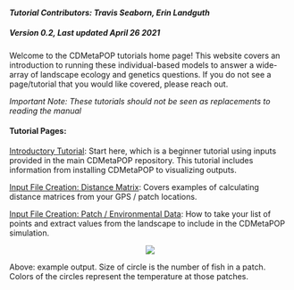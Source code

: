#### _Tutorial Contributors: Travis Seaborn, Erin Landguth_
##### _Version 0.2, Last updated April 26 2021_
Welcome to the CDMetaPOP tutorials home page! This website covers an introduction to running these individual-based models to answer a wide-array of landscape ecology and genetics questions. If you do not see a page/tutorial that you would like covered, please reach out. 

_Important Note: These tutorials should not be seen as replacements to reading the manual_

#### Tutorial Pages:

[Introductory Tutorial](./begin_tut.md): Start here, which is a beginner tutorial using inputs provided in the main CDMetaPOP repository. This tutorial includes information from installing CDMetaPOP to visualizing outputs.

[Input File Creation: Distance Matrix](./distance.md): Covers examples of calculating distance matrices from your GPS / patch locations.

[Input File Creation: Patch / Environmental Data](./patches.md): How to take your list of points and extract values from the landscape to include in the CDMetaPOP simulation.

<p align="center">
  <img src="https://user-images.githubusercontent.com/10428038/125827641-fd5673c9-6e88-46c9-8141-82c908d82afa.png">
</p>

Above: example output. Size of circle is the number of fish in a patch. Colors of the circles represent the temperature at those patches.
